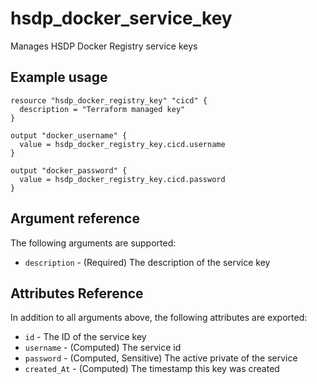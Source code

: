 # hsdp_docker_service_key

Manages HSDP Docker Registry service keys

## Example usage

```hcl
resource "hsdp_docker_registry_key" "cicd" {
  description = "Terraform managed key"
}

output "docker_username" {
  value = hsdp_docker_registry_key.cicd.username
}

output "docker_password" {
  value = hsdp_docker_registry_key.cicd.password
}
```

## Argument reference

The following arguments are supported:

* `description` - (Required) The description of the service key

## Attributes Reference

In addition to all arguments above, the following attributes are exported:

* `id` - The ID of the service key
* `username` - (Computed) The service id
* `password` - (Computed, Sensitive) The active private of the service
* `created_At` - (Computed) The timestamp this key was created
